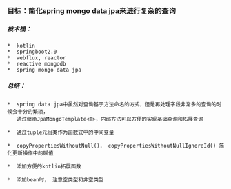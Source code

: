 ### 目标：简化spring mongo data jpa来进行复杂的查询

##### 技术栈：
    *  kotlin
    *  springboot2.0
    *  webflux, reactor
    *  reactive mongodb
    *  spring mongo data jpa
    
##### 总结：

    *  spring data jpa中虽然对查询基于方法命名的方式，但是再处理字段非常多的查询的时候会十分的繁琐，
       通过继承JpaMongoTemplate<T>，内部方法可以方便的实现基础查询和拓展查询

    *  通过tuple元组类作为函数式中的中间变量

    *  copyPropertiesWithoutNull()， copyPropertiesWithoutNullIgnoreId() 简化更新操作中的赋值

    *  添加方便的kotlin拓展函数

    *  添加bean时， 注意空类型和非空类型
